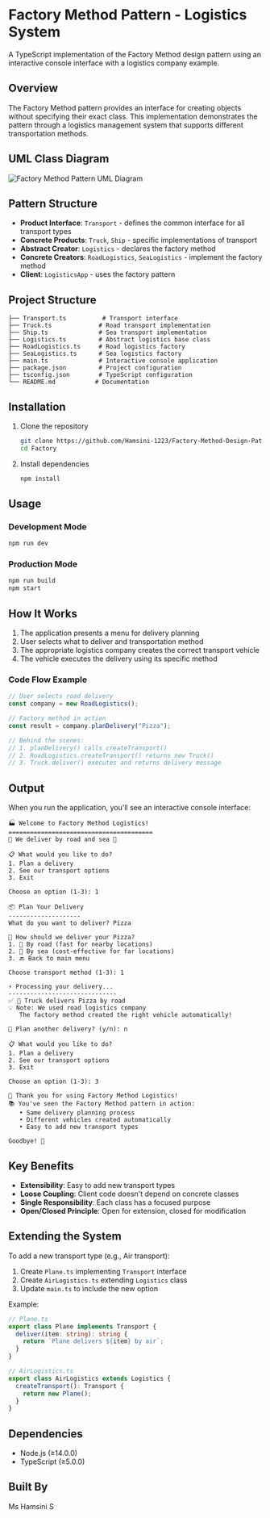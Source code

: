 # Factory Method Pattern - Logistics System

A TypeScript implementation of the Factory Method design pattern using an interactive console interface with a logistics company example.

## Overview

The Factory Method pattern provides an interface for creating objects without specifying their exact class. This implementation demonstrates the pattern through a logistics management system that supports different transportation methods.

## UML Class Diagram

![Factory Method Pattern UML Diagram](Factory_Pattern.png)

## Pattern Structure

- **Product Interface**: `Transport` - defines the common interface for all transport types
- **Concrete Products**: `Truck`, `Ship` - specific implementations of transport
- **Abstract Creator**: `Logistics` - declares the factory method
- **Concrete Creators**: `RoadLogistics`, `SeaLogistics` - implement the factory method
- **Client**: `LogisticsApp` - uses the factory pattern

## Project Structure

```
├── Transport.ts          # Transport interface
├── Truck.ts             # Road transport implementation
├── Ship.ts              # Sea transport implementation
├── Logistics.ts         # Abstract logistics base class
├── RoadLogistics.ts     # Road logistics factory
├── SeaLogistics.ts      # Sea logistics factory
├── main.ts              # Interactive console application
├── package.json         # Project configuration
├── tsconfig.json        # TypeScript configuration
└── README.md           # Documentation
```

## Installation

1. Clone the repository

   ```bash
   git clone https://github.com/Hamsini-1223/Factory-Method-Design-Pattern
   cd Factory
   ```

2. Install dependencies
   ```bash
   npm install
   ```

## Usage

### Development Mode

```bash
npm run dev
```

### Production Mode

```bash
npm run build
npm start
```

## How It Works

1. The application presents a menu for delivery planning
2. User selects what to deliver and transportation method
3. The appropriate logistics company creates the correct transport vehicle
4. The vehicle executes the delivery using its specific method

### Code Flow Example

```typescript
// User selects road delivery
const company = new RoadLogistics();

// Factory method in action
const result = company.planDelivery("Pizza");

// Behind the scenes:
// 1. planDelivery() calls createTransport()
// 2. RoadLogistics.createTransport() returns new Truck()
// 3. Truck.deliver() executes and returns delivery message
```

## Output

When you run the application, you'll see an interactive console interface:

```
🏭 Welcome to Factory Method Logistics!
========================================
🚛 We deliver by road and sea 🚢

📋 What would you like to do?
1. Plan a delivery
2. See our transport options
3. Exit

Choose an option (1-3): 1

📦 Plan Your Delivery
--------------------
What do you want to deliver? Pizza

🚚 How should we deliver your Pizza?
1. 🚛 By road (fast for nearby locations)
2. 🚢 By sea (cost-effective for far locations)
3. 🔙 Back to main menu

Choose transport method (1-3): 1

⚡ Processing your delivery...
------------------------------
✅ 🚛 Truck delivers Pizza by road
💡 Note: We used road logistics company
   The factory method created the right vehicle automatically!

🔄 Plan another delivery? (y/n): n

📋 What would you like to do?
1. Plan a delivery
2. See our transport options
3. Exit

Choose an option (1-3): 3

🎉 Thank you for using Factory Method Logistics!
📚 You've seen the Factory Method pattern in action:
   • Same delivery planning process
   • Different vehicles created automatically
   • Easy to add new transport types

Goodbye! 👋
```

## Key Benefits

- **Extensibility**: Easy to add new transport types
- **Loose Coupling**: Client code doesn't depend on concrete classes
- **Single Responsibility**: Each class has a focused purpose
- **Open/Closed Principle**: Open for extension, closed for modification

## Extending the System

To add a new transport type (e.g., Air transport):

1. Create `Plane.ts` implementing `Transport` interface
2. Create `AirLogistics.ts` extending `Logistics` class
3. Update `main.ts` to include the new option

Example:

```typescript
// Plane.ts
export class Plane implements Transport {
  deliver(item: string): string {
    return `Plane delivers ${item} by air`;
  }
}

// AirLogistics.ts
export class AirLogistics extends Logistics {
  createTransport(): Transport {
    return new Plane();
  }
}
```

## Dependencies

- Node.js (≥14.0.0)
- TypeScript (≥5.0.0)

## Built By

Ms Hamsini S
